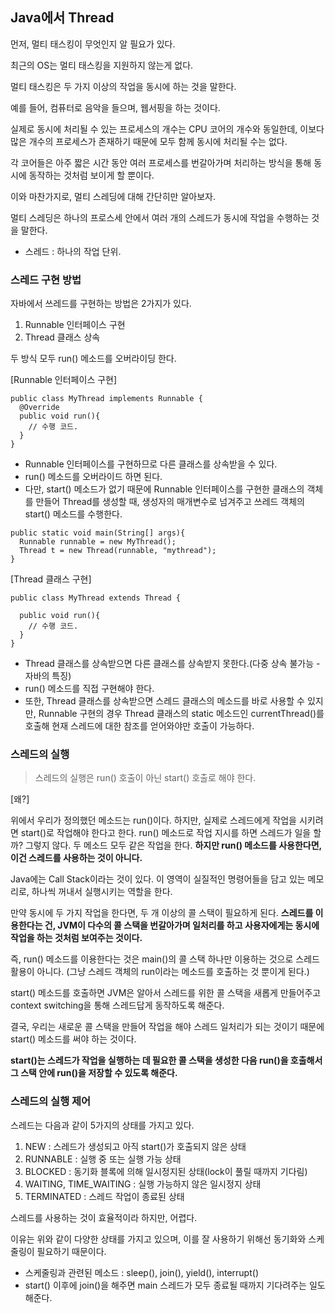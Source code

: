 ## Java에서 Thread

먼저, 멀티 태스킹이 무엇인지 알 필요가 있다.

최근의 OS는 멀티 태스킹을 지원하지 않는게 없다.

멀티 태스킹은 두 가지 이상의 작업을 동시에 하는 것을 말한다.

예를 들어, 컴퓨터로 음악을 들으며, 웹서핑을 하는 것이다.

실제로 동시에 처리될 수 있는 프로세스의 개수는 CPU 코어의 개수와 동일한데, 이보다 많은 개수의 프로세스가 존재하기 때문에 모두 함께 동시에 처리될 수는 없다.

각 코어들은 아주 짧은 시간 동안 여러 프로세스를 번갈아가며 처리하는 방식을 통해 동시에 동작하는 것처럼 보이게 할 뿐이다.

이와 마찬가지로, 멀티 스레딩에 대해 간단히만 알아보자.

멀티 스레딩은 하나의 프로스세 안에서 여러 개의 스레드가 동시에 작업을 수행하는 것을 말한다.

- 스레드 : 하나의 작업 단위.

### 스레드 구현 방법

자바에서 쓰레드를 구현하는 방법은 2가지가 있다.

1. Runnable 인터페이스 구현
2. Thread 클래스 상속

두 방식 모두 run() 메소드를 오버라이딩 한다.

[Runnable 인터페이스 구현]

```
public class MyThread implements Runnable {
  @Override
  public void run(){
    // 수행 코드.
  }
}
```

- Runnable 인터페이스를 구현하므로 다른 클래스를 상속받을 수 있다.
- run() 메소드를 오버라이드 하면 된다.
- 다만, start() 메소드가 없기 때문에 Runnable 인터페이스를 구현한 클래스의 객체를 만들어 Thread를 생성할 때, 생성자의 매개변수로 넘겨주고 쓰레드 객체의 start() 메소드를 수행한다.

```
public static void main(String[] args){
  Runnable runnable = new MyThread();
  Thread t = new Thread(runnable, "mythread");
}
```

[Thread 클래스 구현]

```
public class MyThread extends Thread {

  public void run(){
    // 수행 코드.
  }
}
```

- Thread 클래스를 상속받으면 다른 클래스를 상속받지 못한다.(다중 상속 불가능 - 자바의 특징)
- run() 메소드를 직접 구현해야 한다.
- 또한, Thread 클래스를 상속받으면 스레드 클래스의 메소드를 바로 사용할 수 있지만, Runnable 구현의 경우 Thread 클래스의 static 메소드인 currentThread()를 호출해 현재 스레드에 대한 참조를 얻어와야만 호출이 가능하다.

### 스레드의 실행

> 스레드의 실행은 run() 호출이 아닌 start() 호출로 해야 한다.

[왜?]

위에서 우리가 정의했던 메소드는 run()이다. 하지만, 실제로 스레드에게 작업을 시키려면 start()로 작업해야 한다고 한다. run() 메소드로 작업 지시를 하면 스레드가 일을 할까? 그렇지 않다. 두 메소드 모두 같은 작업을 한다. **하지만 run() 메소드를 사용한다면, 이건 스레드를 사용하는 것이 아니다.**

Java에는 Call Stack이라는 것이 있다. 이 영역이 실질적인 명령어들을 담고 있는 메모리로, 하나씩 꺼내서 실행시키는 역할을 한다.

만약 동시에 두 가지 작업을 한다면, 두 개 이상의 콜 스택이 필요하게 된다. **스레드를 이용한다는 건, JVM이 다수의 콜 스택을 번갈아가며 일처리를 하고 사용자에게는 동시에 작업을 하는 것처럼 보여주는 것이다.**

즉, run() 메소드를 이용한다는 것은 main()의 콜 스택 하나만 이용하는 것으로 스레드 활용이 아니다. (그냥 스레드 객체의 run이라는 메소드를 호출하는 것 뿐이게 된다.)

start() 메소드를 호출하면 JVM은 알아서 스레드를 위한 콜 스택을 새롭게 만들어주고 context switching을 통해 스레드답게 동작하도록 해준다.

결국, 우리는 새로운 콜 스택을 만들어 작업을 해야 스레드 일처리가 되는 것이기 때문에 start() 메소드를 써야 하는 것이다.

**start()는 스레드가 작업을 실행하는 데 필요한 콜 스택을 생성한 다음 run()을 호출해서 그 스택 안에 run()을 저장할 수 있도록 해준다.**

### 스레드의 실행 제어

스레드는 다음과 같이 5가지의 상태를 가지고 있다.

1. NEW : 스레드가 생성되고 아직 start()가 호출되지 않은 상태
2. RUNNABLE : 실행 중 또는 실행 가능 상태
3. BLOCKED : 동기화 블록에 의해 일시정지된 상태(lock이 풀릴 때까지 기다림)
4. WAITING, TIME_WAITING : 실행 가능하지 않은 일시정지 상태
5. TERMINATED : 스레드 작업이 종료된 상태

스레드를 사용하는 것이 효율적이라 하지만, 어렵다.

이유는 위와 같이 다양한 상태를 가지고 있으며, 이를 잘 사용하기 위해선 동기화와 스케줄링이 필요하기 때문이다.

- 스케줄링과 관련된 메소드 : sleep(), join(), yield(), interrupt()
- start() 이후에 join()을 해주면 main 스레드가 모두 종료될 때까지 기다려주는 일도 해준다.